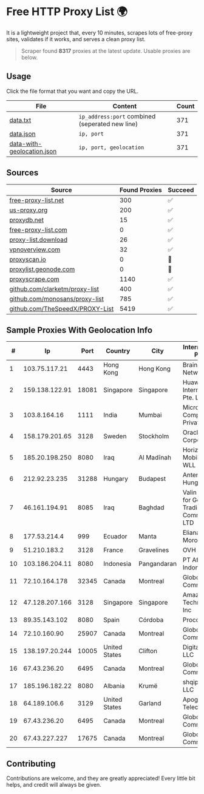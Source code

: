 
# Free HTTP Proxy List 🌍

It is a lightweight project that, every 10 minutes, scrapes lots of free-proxy sites, validates if it works, and serves a clean proxy list.


> Scraper found **8317** proxies at the latest update. Usable proxies are below.

## Usage

Click the file format that you want and copy the URL.


|File|Content|Count|
|----|-------|-----|
|[data.txt](https://raw.githubusercontent.com/themiralay/Proxy-List-World/master/data.txt)|`ip_address:port` combined (seperated new line)|371|
|[data.json](https://raw.githubusercontent.com/themiralay/Proxy-List-World/master/data.json)|`ip, port`|371|
|[data-with-geolocation.json](https://raw.githubusercontent.com/themiralay/Proxy-List-World/master/data-with-geolocation.json)|`ip, port, geolocation`|371|

## Sources

|Source|Found Proxies|Succeed|
|------|-------------|-------|
|[free-proxy-list.net](https://free-proxy-list.net)|300|✅|
|[us-proxy.org](https://www.us-proxy.org)|200|✅|
|[proxydb.net](http://proxydb.net)|15|✅|
|[free-proxy-list.com](https://free-proxy-list.com/?page=&port=&type%5B%5D=http&type%5B%5D=https&up_time=0&search=Search)|0|✅|
|[proxy-list.download](https://www.proxy-list.download/HTTP)|26|✅|
|[vpnoverview.com](https://vpnoverview.com/privacy/anonymous-browsing/free-proxy-servers)|32|✅|
|[proxyscan.io](https://www.proxyscan.io)|0|🚫|
|[proxylist.geonode.com](https://proxylist.geonode.com/api/proxy-list?limit=300&page=1&sort_by=lastChecked&sort_type=desc&protocols=http,https)|0|🚫|
|[proxyscrape.com](https://api.proxyscrape.com/v2/?request=displayproxies&protocol=http&timeout=10000&country=all&ssl=all&anonymity=all)|1140|✅|
|[github.com/clarketm/proxy-list](https://raw.githubusercontent.com/clarketm/proxy-list/master/proxy-list-raw.txt)|400|✅|
|[github.com/monosans/proxy-list](https://raw.githubusercontent.com/monosans/proxy-list/main/proxies/http.txt)|785|✅|
|[github.com/TheSpeedX/PROXY-List](https://raw.githubusercontent.com/TheSpeedX/PROXY-List/master/http.txt)|5419|✅|


## Sample Proxies With Geolocation Info

|#|Ip|Port|Country|City|Internet Service Provider|
|-|--|----|-------|----|-------------------------|
|1|103.75.117.21|4443|Hong Kong|Hong Kong|BrainStorm Network|
|2|159.138.122.91|18081|Singapore|Singapore|Huawei International Pte. LTD|
|3|103.8.164.16|1111|India|Mumbai|Microscan Computers Private Limited|
|4|158.179.201.65|3128|Sweden|Stockholm|Oracle Corporation|
|5|185.20.198.250|8080|Iraq|Al Madīnah|Horizon Scope Mobile Telecom WLL|
|6|212.92.23.235|31288|Hungary|Budapest|Antenna Hungaria|
|7|46.161.194.91|8085|Iraq|Baghdad|Valin Company for General Trading and Communication LTD|
|8|177.53.214.4|999|Ecuador|Manta|Eliana Vanessa Morocho Oña|
|9|51.210.183.2|3128|France|Gravelines|OVH SAS|
|10|103.186.204.11|8080|Indonesia|Pangandaran|PT Afna Digital Indonesia|
|11|72.10.164.178|32345|Canada|Montreal|GloboTech Communications|
|12|47.128.207.166|3128|Singapore|Singapore|Amazon Technologies Inc|
|13|89.35.143.102|8080|Spain|Córdoba|Procono S.A.|
|14|72.10.160.90|25907|Canada|Montreal|GloboTech Communications|
|15|138.197.20.244|10005|United States|Clifton|DigitalOcean, LLC|
|16|67.43.236.20|6495|Canada|Montreal|GloboTech Communications|
|17|185.196.182.22|8080|Albania|Krumë|shqiponjaisp.al LLC|
|18|64.189.106.6|3129|United States|Garland|Apogee Telecom Inc.|
|19|67.43.236.20|6495|Canada|Montreal|GloboTech Communications|
|20|67.43.227.227|17675|Canada|Montreal|GloboTech Communications|



## Contributing

Contributions are welcome, and they are greatly appreciated! Every
little bit helps, and credit will always be given.

